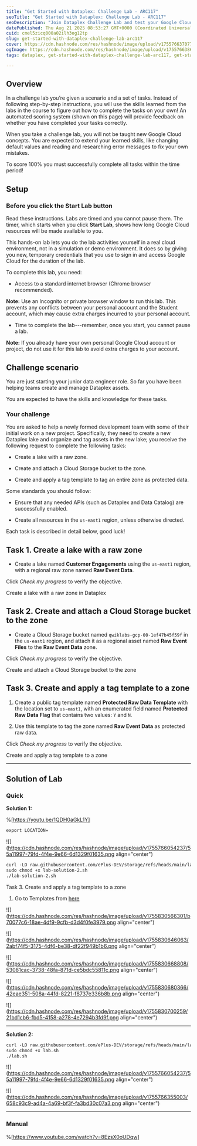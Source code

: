```yaml
---
title: "Get Started with Dataplex: Challenge Lab - ARC117"
seoTitle: "Get Started with Dataplex: Challenge Lab - ARC117"
seoDescription: "Join Dataplex Challenge Lab and test your Google Cloud skills by completing setup tasks in real cloud environments"
datePublished: Thu Aug 21 2025 08:53:27 GMT+0000 (Coordinated Universal Time)
cuid: cmel5zicq000a02ilh3og12tp
slug: get-started-with-dataplex-challenge-lab-arc117
cover: https://cdn.hashnode.com/res/hashnode/image/upload/v1755766370773/b67a7142-7cd8-4d0c-aace-fe6e407278b3.png
ogImage: https://cdn.hashnode.com/res/hashnode/image/upload/v1755766386177/ad6f5108-0a7f-4c74-a087-6b1f79b61abb.png
tags: dataplex, get-started-with-dataplex-challenge-lab-arc117, get-started-with-dataplex-challenge-lab, arc117

---
```


## Overview

In a challenge lab you’re given a scenario and a set of tasks. Instead of following step-by-step instructions, you will use the skills learned from the labs in the course to figure out how to complete the tasks on your own! An automated scoring system (shown on this page) will provide feedback on whether you have completed your tasks correctly.

When you take a challenge lab, you will not be taught new Google Cloud concepts. You are expected to extend your learned skills, like changing default values and reading and researching error messages to fix your own mistakes.

To score 100% you must successfully complete all tasks within the time period!

## Setup

### Before you click the Start Lab button

Read these instructions. Labs are timed and you cannot pause them. The timer, which starts when you click **Start Lab**, shows how long Google Cloud resources will be made available to you.

This hands-on lab lets you do the lab activities yourself in a real cloud environment, not in a simulation or demo environment. It does so by giving you new, temporary credentials that you use to sign in and access Google Cloud for the duration of the lab.

To complete this lab, you need:

* Access to a standard internet browser (Chrome browser recommended).
    

**Note:** Use an Incognito or private browser window to run this lab. This prevents any conflicts between your personal account and the Student account, which may cause extra charges incurred to your personal account.

* Time to complete the lab---remember, once you start, you cannot pause a lab.
    

**Note:** If you already have your own personal Google Cloud account or project, do not use it for this lab to avoid extra charges to your account.

## Challenge scenario

You are just starting your junior data engineer role. So far you have been helping teams create and manage Dataplex assets.

You are expected to have the skills and knowledge for these tasks.

### Your challenge

You are asked to help a newly formed development team with some of their initial work on a new project. Specifically, they need to create a new Dataplex lake and organize and tag assets in the new lake; you receive the following request to complete the following tasks:

* Create a lake with a raw zone.
    
* Create and attach a Cloud Storage bucket to the zone.
    
* Create and apply a tag template to tag an entire zone as protected data.
    

Some standards you should follow:

* Ensure that any needed APIs (such as Dataplex and Data Catalog) are successfully enabled.
    
* Create all resources in the `us-east1` region, unless otherwise directed.
    

Each task is described in detail below, good luck!

## Task 1. Create a lake with a raw zone

* Create a lake named **Customer Engagements** using the `us-east1` region, with a regional raw zone named **Raw Event Data**.
    

Click *Check my progress* to verify the objective.

Create a lake with a raw zone in Dataplex

## Task 2. Create and attach a Cloud Storage bucket to the zone

* Create a Cloud Storage bucket named `qwiklabs-gcp-00-1ef47b45f59f` in the `us-east1` region, and attach it as a regional asset named **Raw Event Files** to the **Raw Event Data** zone.
    

Click *Check my progress* to verify the objective.

Create and attach a Cloud Storage bucket to the zone

## Task 3. Create and apply a tag template to a zone

1. Create a public tag template named **Protected Raw Data Template** with the location set to `us-east1`, with an enumerated field named **Protected Raw Data Flag** that contains two values: `Y` and `N`.
    
2. Use this template to tag the zone named **Raw Event Data** as protected raw data.
    

Click *Check my progress* to verify the objective.

Create and apply a tag template to a zone

---

## Solution of Lab

### Quick

**Solution 1:**

%[https://youtu.be/1QDH0aGkL1Y] 

```apache
export LOCATION=
```

![](https://cdn.hashnode.com/res/hashnode/image/upload/v1755766054237/55a11997-79fd-4f4e-9e66-6d1329f01635.png align="center")

```apache
curl -LO raw.githubusercontent.com/ePlus-DEV/storage/refs/heads/main/labs/ARC117/lab-solution-2.sh
sudo chmod +x lab-solution-2.sh
./lab-solution-2.sh
```

Task 3. Create and apply a tag template to a zone

1. Go to Templates from [h](https://console.cloud.google.com/dataplex/templates/create)[ere](https://console.cloud.google.com/dataplex/templates/create)
    

![](https://cdn.hashnode.com/res/hashnode/image/upload/v1755830566301/b70077c6-18ae-4df9-9cfb-d3d4f0fe3979.png align="center")

![](https://cdn.hashnode.com/res/hashnode/image/upload/v1755830646063/2abf74f5-3175-4df6-be38-df22f949b1b6.png align="center")

![](https://cdn.hashnode.com/res/hashnode/image/upload/v1755830668808/53081cac-3738-48fa-871d-ce5bdc55811c.png align="center")

![](https://cdn.hashnode.com/res/hashnode/image/upload/v1755830680366/42eae351-508a-44fd-8221-f8737e336b8b.png align="center")

![](https://cdn.hashnode.com/res/hashnode/image/upload/v1755830700259/21bd1cb6-fbd5-4158-a278-4e7294b3fd9f.png align="center")

---

**Solution 2:**

```apache
curl -LO raw.githubusercontent.com/ePlus-DEV/storage/refs/heads/main/labs/ARC117/lab.sh
sudo chmod +x lab.sh
./lab.sh
```

![](https://cdn.hashnode.com/res/hashnode/image/upload/v1755766054237/55a11997-79fd-4f4e-9e66-6d1329f01635.png align="center")

![](https://cdn.hashnode.com/res/hashnode/image/upload/v1755766355003/658c93c9-ad4a-4a69-bf3f-fa3bd30c07a3.png align="center")

---

### Manual

%[https://www.youtube.com/watch?v=8EzsX0oUDqw]